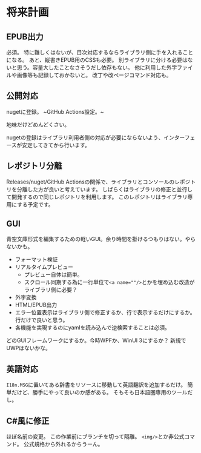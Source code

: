 # 将来計画
## EPUB出力
必須。
特に難しくはないが、目次対応するならライブラリ側に手を入れることになる。
あと、縦書きEPUB用のCSSも必要。
別ライブラリに分ける必要はないと思う。容量大したことなさそうだし依存もない。
他に利用した外字ファイルや画像等も記録しておかないと。
改丁や改ページコマンド対応も。

## 公開対応
nugetに登録。
~GitHub Actions設定。~

地味だけどめんどくさい。

nugetの登録はライブラリ利用者側の対応が必要にならないよう、インターフェースが安定してきてから行います。

## レポジトリ分離
Releases/nuget/GitHub Actionsの関係で、ライブラリとコンソールのレポジトリを分離した方が良いと考えています。
しばらくはライブラリの修正と並行して開発するので同じレポジトリを利用します。
このレポジトリはライブラリ専用にする予定です。

## GUI
青空文庫形式を編集するための軽いGUI。余り時間を掛けるつもりはない。やらないかも。

* フォーマット検証
* リアルタイムプレビュー
  * プレビュー自体は簡単。
  * スクロール同期する為に一行単位で`<a name=""/>`とかを埋め込む改造がライブラリ側に必要？
* 外字変換
* HTML/EPUB出力
* エラー位置表示はライブラリ側で修正するか、行で表示するだけにするか。行だけで良いと思う。
* 各機能を実現するのにyamlを読み込んで逆検索することは必須。

どのGUIフレームワークにするか。今時WPFか、WinUI 3にするか？
新規でUWPはないかな。

## 英語対応
`I18n.MSG`に置いてある辞書をリソースに移動して英語翻訳を追加するだけ。
簡単だけど、勝手にやって良いのか感がある。
そもそも日本語圏専用のツールだし。

## C#風に修正
ほぼ名前の変更。
この作業前にブランチを切って隔離。
`<img/>`とか非公式コマンド。
公式規格から外れるからうーん。

